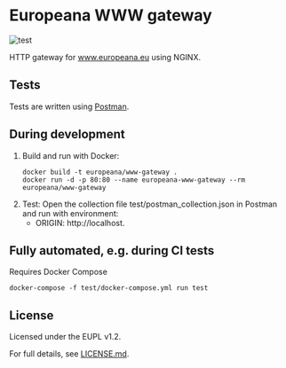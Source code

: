 # Europeana WWW gateway

![test](https://github.com/europeana/www-gateway/workflows/test/badge.svg)

HTTP gateway for www.europeana.eu using NGINX.

## Tests

Tests are written using [Postman](https://www.postman.com/).

## During development

1. Build and run with Docker:
    ```
    docker build -t europeana/www-gateway .
    docker run -d -p 80:80 --name europeana-www-gateway --rm europeana/www-gateway
    ```
2. Test:
    Open the collection file test/postman_collection.json in Postman and run
    with environment:
    * ORIGIN: http://localhost.

## Fully automated, e.g. during CI tests

Requires Docker Compose

```
docker-compose -f test/docker-compose.yml run test
```

## License

Licensed under the EUPL v1.2.

For full details, see [LICENSE.md](LICENSE.md).
